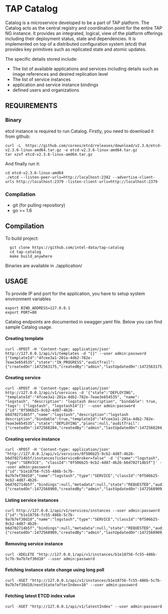 # TAP Catalog

Catalog is a microservice developed to be a part of TAP platform.
The Catalog acts as the central registry and coordination point for the entire TAP NG instance.
It provides an integrated, logical, view of the platform offerings including their deployment status, state and dependencies.
It is implemented on top of a distributed configuration system (etcd) that provides key primitives such as replicated state and atomic updates.

The specific details stored include:
* The list of available applications and services including details such as image references and desired replication level
* The list of service instances
* application and service instance bindings
* defined users and organizations

## REQUIREMENTS

### Binary
etcd instance is required to run Catalog.
Firstly, you need to download it from github:
```
curl -L  https://github.com/coreos/etcd/releases/download/v2.3.6/etcd-v2.3.6-linux-amd64.tar.gz -o etcd-v2.3.6-linux-amd64.tar.gz
tar xzvf etcd-v2.3.6-linux-amd64.tar.gz
```
And finally run it:
```
cd etcd-v2.3.6-linux-amd64
./etcd --listen-peer-urls=http://localhost:2382 --advertise-client-urls http://localhost:2379 -listen-client-urls=http://localhost:2379
```

### Compilation
* git (for pulling repository)
* go >= 1.6

## Compilation
To build project:
```
  git clone https://github.com/intel-data/tap-catalog
  cd tap-catalog
  make build_anywhere
```
Binaries are available in ./application/

## USAGE

To provide IP and port for the application, you have to setup system environment variables
```
export BIND_ADDRESS=127.0.0.1
export PORT=80
```

Catalog endpoints are documented in swagger.yaml file.
Below you can find sample Catalog usage.

#### Creating template
```
curl -XPOST -H 'Content-type: application/json' http://127.0.0.1/api/v1/templates -d "{}" --user admin:password
{"templateId":"4fcee3a1-201a-4db2-782e-7eae3e654535","state":"IN_PROGRESS","auditTrail":{"createdOn":1472563175,"createdBy":"admin","lastUpdatedOn":1472563175,"lastUpdateBy":"admin"}}
```

#### Creating service
```
curl -XPOST -H 'Content-type: application/json' http://127.0.0.1/api/v1/services -d '{"state":"DEPLOYING", "templateId":"4fcee3a1-201a-4db2-782e-7eae3e654535", "name": "logstash", "description": "logstash description", "bindable": true, "tags": ["logstash", "logstash14"]}' --user admin:password
{"id":"0f506b25-9cb2-4d87-4b26-b6d702714b5f","name":"logstash","description":"logstash description","bindable":true,"templateId":"4fcee3a1-201a-4db2-782e-7eae3e654535","state":"DEPLOYING","plans":null,"auditTrail":{"createdOn":1472568204,"createdBy":"admin","lastUpdatedOn":1472568204,"lastUpdateBy":"admin"},"metadata":null}%
```

#### Creating service instance
```
curl -XPOST -H 'Content-type: application/json' "http://127.0.0.1/api/v1/services/0f506b25-9cb2-4d87-4b26-b6d702714b5f/instances?isServiceBroker=false" -d '{"name":"logstash", "type":"SERVICE", "classId":"0f506b25-9cb2-4d87-4b26-b6d702714b5f"}' --user admin:password
{"id":"b1e18756-fc55-486b-5c7b-9a7b7ef30d10","name":"logstash","type":"SERVICE","classId":"0f506b25-9cb2-4d87-4b26-b6d702714b5f","bindings":null,"metadata":null,"state":"REQUESTED","auditTrail":{"createdOn":1472568909,"createdBy":"admin","lastUpdatedOn":1472568909,"lastUpdateBy":"admin"}}
```

#### Listing service instances
```
curl http://127.0.0.1/api/v1/services/instances --user admin:password
{"id":"b1e18756-fc55-486b-5c7b-9a7b7ef30d10","name":"logstash","type":"SERVICE","classId":"0f506b25-9cb2-4d87-4b26-b6d702714b5f","bindings":null,"metadata":null,"state":"REQUESTED","auditTrail":{"createdOn":1472568909,"createdBy":"admin","lastUpdatedOn":1472568909,"lastUpdateBy":"admin"}}
```

#### Removing service instance
```
curl -XDELETE "http://127.0.0.1/api/v1/instances/b1e18756-fc55-486b-5c7b-9a7b7ef30d10" --user admin:password
```

#### Fetching instance state change using long poll
```
curl -XGET "http://127.0.0.1/api/v1/instances/b1e18756-fc55-486b-5c7b-9a7b7ef30d10/nextState?afterIndex=10" --user admin:password
```

#### Fetching latest ETCD index value
```
curl -XGET "http://127.0.0.1/api/v1/latestIndex" --user admin:password
```
